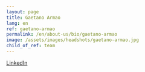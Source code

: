 ```yaml
---
layout: page
title: Gaetano Armao
lang: en
ref: gaetano-armao
permalink: /en/about-us/bio/gaetano-armao
image: /assets/images/headshots/gaetano-armao.jpg
child_of_ref: team
---
```



[LinkedIn](https://www.linkedin.com/in/gaetano-armao-959b06b0/)
